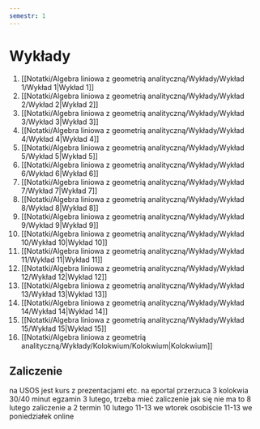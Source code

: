 ```yaml
---
semestr: 1
---
```


# Wykłady
1. [[Notatki/Algebra liniowa z geometrią analityczną/Wykłady/Wykład 1/Wykład 1|Wykład 1]]
2. [[Notatki/Algebra liniowa z geometrią analityczną/Wykłady/Wykład 2/Wykład 2|Wykład 2]]
3. [[Notatki/Algebra liniowa z geometrią analityczną/Wykłady/Wykład 3/Wykład 3|Wykład 3]]
4. [[Notatki/Algebra liniowa z geometrią analityczną/Wykłady/Wykład 4/Wykład 4|Wykład 4]]
5. [[Notatki/Algebra liniowa z geometrią analityczną/Wykłady/Wykład 5/Wykład 5|Wykład 5]]
6. [[Notatki/Algebra liniowa z geometrią analityczną/Wykłady/Wykład 6/Wykład 6|Wykład 6]]
7. [[Notatki/Algebra liniowa z geometrią analityczną/Wykłady/Wykład 7/Wykład 7|Wykład 7]]
8. [[Notatki/Algebra liniowa z geometrią analityczną/Wykłady/Wykład 8/Wykład 8|Wykład 8]]
9. [[Notatki/Algebra liniowa z geometrią analityczną/Wykłady/Wykład 9/Wykład 9|Wykład 9]]
10. [[Notatki/Algebra liniowa z geometrią analityczną/Wykłady/Wykład 10/Wykład 10|Wykład 10]]
11. [[Notatki/Algebra liniowa z geometrią analityczną/Wykłady/Wykład 11/Wykład 11|Wykład 11]]
12. [[Notatki/Algebra liniowa z geometrią analityczną/Wykłady/Wykład 12/Wykład 12|Wykład 12]]
13. [[Notatki/Algebra liniowa z geometrią analityczną/Wykłady/Wykład 13/Wykład 13|Wykład 13]]
14. [[Notatki/Algebra liniowa z geometrią analityczną/Wykłady/Wykład 14/Wykład 14|Wykład 14]]
15. [[Notatki/Algebra liniowa z geometrią analityczną/Wykłady/Wykład 15/Wykład 15|Wykład 15]]
16. [[Notatki/Algebra liniowa z geometrią analityczną/Wykłady/Kolokwium/Kolokwium|Kolokwium]]

## Zaliczenie
na USOS jest kurs z prezentacjami etc. na eportal przerzuca
3 kolokwia 30/40 minut
egzamin 3 lutego, trzeba mieć zaliczenie jak się nie ma to 8 lutego zaliczenie a 2 termin 10 lutego
11-13 we wtorek osobiście
11-13 we poniedziałek online